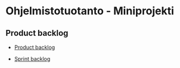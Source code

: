 # Ohjelmistotuotanto - Miniprojekti

## Product backlog
* [Product backlog](https://github.com/users/ruokokoski/projects/3)

* [Sprint backlog](https://github.com/users/ruokokoski/projects/5)
